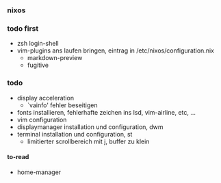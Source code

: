 ### nixos

### todo first
- zsh login-shell
- vim-plugins ans laufen bringen, eintrag in /etc/nixos/configuration.nix
  - markdown-preview
  - fugitive

### todo
- display acceleration
  - `vainfo' fehler beseitigen
- fonts installieren, fehlerhafte zeichen ins lsd, vim-airline, etc, ...
- vim configuration
- displaymanager installation und configuration, dwm
- terminal installation und configuration, st
  - limitierter scrollbereich mit <alt>j, buffer zu klein

#### to-read
- home-manager
